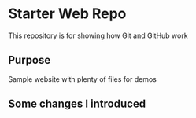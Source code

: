 # Starter Web Repo

This repository is for showing how Git and GitHub work

## Purpose

Sample website with plenty of files for demos

## Some changes I introduced
